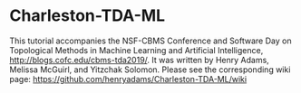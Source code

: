 # Charleston-TDA-ML
This tutorial accompanies the NSF-CBMS Conference and Software Day on Topological Methods in Machine Learning and Artificial Intelligence, http://blogs.cofc.edu/cbms-tda2019/. It was written by Henry Adams, Melissa McGuirl, and Yitzchak Solomon. Please see the corresponding wiki page: https://github.com/henryadams/Charleston-TDA-ML/wiki
